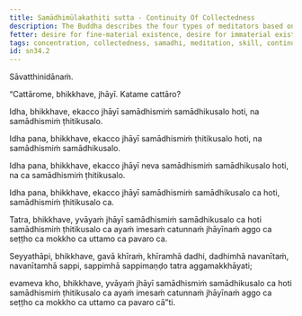 ```yaml
---
title: Samādhimūlakaṭhiti sutta - Continuity Of Collectedness
description: The Buddha describes the four types of meditators based on their skill in collectedness and in the continuity of collectedness.
fetter: desire for fine-material existence, desire for immaterial existence, conceit, restlessness, ignorance
tags: concentration, collectedness, samadhi, meditation, skill, continuity, stability,sn,sn22-34,sn34
id: sn34.2
---
```


Sāvatthinidānaṁ.

“Cattārome, bhikkhave, jhāyī. Katame cattāro?

Idha, bhikkhave, ekacco jhāyī samādhismiṁ samādhikusalo hoti, na samādhismiṁ ṭhitikusalo.

Idha pana, bhikkhave, ekacco jhāyī samādhismiṁ ṭhitikusalo hoti, na samādhismiṁ samādhikusalo.

Idha pana, bhikkhave, ekacco jhāyī neva samādhismiṁ samādhikusalo hoti, na ca samādhismiṁ ṭhitikusalo.

Idha pana, bhikkhave, ekacco jhāyī samādhismiṁ samādhikusalo ca hoti, samādhismiṁ ṭhitikusalo ca.

Tatra, bhikkhave, yvāyaṁ jhāyī samādhismiṁ samādhikusalo ca hoti samādhismiṁ ṭhitikusalo ca ayaṁ imesaṁ catunnaṁ jhāyīnaṁ aggo ca seṭṭho ca mokkho ca uttamo ca pavaro ca.

Seyyathāpi, bhikkhave, gavā khīraṁ, khīramhā dadhi, dadhimhā navanītaṁ, navanītamhā sappi, sappimhā sappimaṇḍo tatra aggamakkhāyati;

evameva kho, bhikkhave, yvāyaṁ jhāyī samādhismiṁ samādhikusalo ca hoti samādhismiṁ ṭhitikusalo ca ayaṁ imesaṁ catunnaṁ jhāyīnaṁ aggo ca seṭṭho ca mokkho ca uttamo ca pavaro cā”ti.
